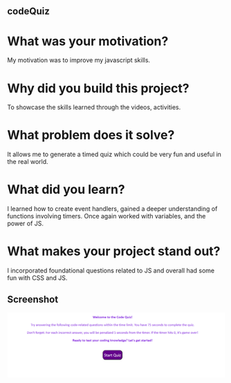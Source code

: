 ## codeQuiz
# What was your motivation? 
My motivation was to improve my javascript skills.
# Why did you build this project? 
To showcase the skills learned through the videos, activities.
# What problem does it solve? 
It allows me to generate a timed quiz which could be very fun and useful in the real world.
# What did you learn? 
I learned how to create event handlers, gained a deeper understanding of functions involving timers. Once again worked with variables, and the power of JS.
# What makes your project stand out? 
I incorporated foundational questions related to JS and overall had some fun with CSS and JS.


## Screenshot
![Project App Image](./images/codequizjazzy.PNG)